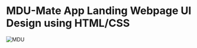 ﻿# MDU-Mate App Landing Webpage UI Design using HTML/CSS
![MDU](https://user-images.githubusercontent.com/63281733/206898930-e153b13d-9ef7-4c6f-ac60-538c8a5f3364.png)
